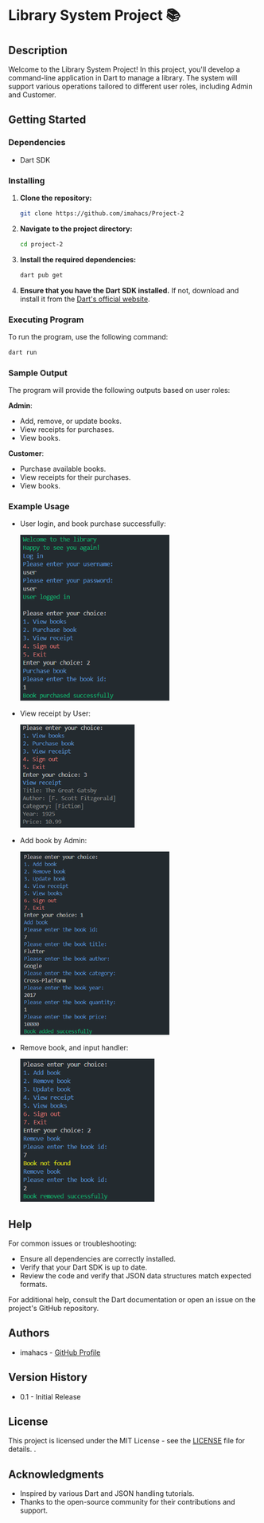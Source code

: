 # Library System Project 📚

## Description
Welcome to the Library System Project! In this project, you'll develop a command-line application in Dart to manage a library. The system will support various operations tailored to different user roles, including Admin and Customer.

## Getting Started

### Dependencies
- Dart SDK

### Installing
1. **Clone the repository:**
   ```bash
   git clone https://github.com/imahacs/Project-2
    ```
2. **Navigate to the project directory:**

    ```bash
    cd project-2
    ```
3. **Install the required dependencies:**

    ```bash
    dart pub get
    ```
4. **Ensure that you have the Dart SDK installed.** If not, download and install it from the [Dart's official website](https://dart.dev/get-dart).

### Executing Program
To run the program, use the following command:
```sh
dart run
```
### Sample Output
The program will provide the following outputs based on user roles:

**Admin**:

- Add, remove, or update books.
- View receipts for purchases.
- View books.

**Customer**:

- Purchase available books.
- View receipts for their purchases.
- View books.

### Example Usage
- User login, and book purchase successfully:

    <img src="assets/img/output1.png" alt="dart" width="300" style= "" />

- View receipt by User:

    <img src="assets/img/output2.png" alt="dart" width="230" style= "" />

- Add book by Admin:

    <img src="assets/img/output3.png" alt="dart" width="300" style= "" />

- Remove book, and input handler:

    <img src="assets/img/output4.png" alt="dart" width="270" style= "" />

## Help
For common issues or troubleshooting:

- Ensure all dependencies are correctly installed.
- Verify that your Dart SDK is up to date.
- Review the code and verify that JSON data structures match expected formats.

For additional help, consult the Dart documentation or open an issue on the project's GitHub repository.

## Authors
- imahacs - [GitHub Profile](https://github.com/imahacs)

## Version History
- 0.1 - Initial Release

## License
This project is licensed under the MIT License - see the [LICENSE](LICENSE) file for details.
.

## Acknowledgments
- Inspired by various Dart and JSON handling tutorials.
- Thanks to the open-source community for their contributions and support.


